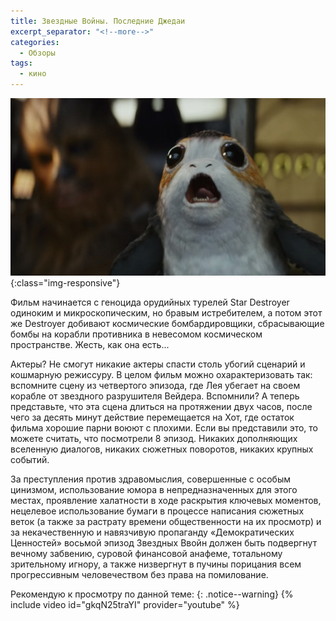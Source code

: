 ```yaml
---
title: Звездные Войны. Последние Джедаи
excerpt_separator: "<!--more-->"
categories:
  - Обзоры
tags:
  - кино
---
```


![Star wars](https://github.com/dgorpinchuk/blog/raw/master/assets/images/starwars-8.jpg){:class="img-responsive"}

Фильм начинается с геноцида орудийных турелей Star Destroyer одиноким и микроскопическим, но бравым истребителем, а потом этот же Destroyer добивают космические бомбардировщики, сбрасывающие бомбы на корабли противника в невесомом космическом пространстве. Жесть, как она есть...

Актеры? Не смогут никакие актеры спасти столь убогий сценарий и кошмарную режиссуру. В целом фильм можно охарактеризовать так: вспомните сцену из четвертого эпизода, где Лея убегает на своем корабле от звездного разрушителя Вейдера. Вспомнили? А теперь представьте, что эта сцена длиться на протяжении двух часов, после чего за десять минут действие перемещается на Хот, где остаток фильма хорошие парни воюют с плохими. Если вы представили это, то можете считать, что посмотрели 8 эпизод. Никаких дополняющих вселенную диалогов, никаких сюжетных поворотов, никаких крупных событий.

За преступления против здравомыслия, совершенные с особым цинизмом, использование юмора в непредназначенных для этого местах, проявление халатности в ходе раскрытия ключевых моментов, нецелевое использование бумаги в процессе написания сюжетных веток (а также за растрату времени общественности на их просмотр) и за некачественную и навязчивую пропаганду «Демократических Ценностей» восьмой эпизод Звездных Ввойн должен быть подвергнут вечному забвению, суровой финансовой анафеме, тотальному зрительному игнору, а также низвергнут в пучины порицания всем прогрессивным человечеством без права на помилование.

Рекомендую к просмотру по данной теме:
{: .notice--warning}
{% include video id="gkqN25traYI" provider="youtube" %}
